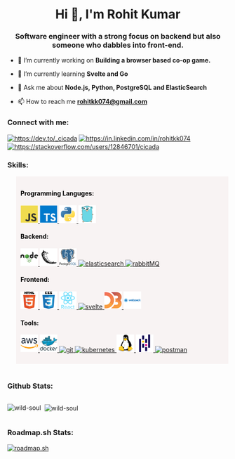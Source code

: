 <h1 align="center">Hi 👋, I'm Rohit Kumar</h1>
<h3 align="center">Software engineer with a strong focus on backend but also someone who dabbles into front-end.</h3>

- 🔭 I’m currently working on **Building a browser based co-op game.**

- 🌱 I’m currently learning **Svelte and Go**

- 💬 Ask me about **Node.js, Python, PostgreSQL and ElasticSearch**

- 📫 How to reach me **rohitkk074@gmail.com**

<h3 align="left">Connect with me:</h3>
<p align="left">
<a href="https://dev.to/_cicada" target="blank"><img align="center" src="https://raw.githubusercontent.com/rahuldkjain/github-profile-readme-generator/master/src/images/icons/Social/devto.svg" alt="https://dev.to/_cicada" height="30" width="40" /></a>
<a href="https://in.linkedin.com/in/rohitkk074" target="blank"><img align="center" src="https://raw.githubusercontent.com/rahuldkjain/github-profile-readme-generator/master/src/images/icons/Social/linked-in-alt.svg" alt="https://in.linkedin.com/in/rohitkk074" height="30" width="40" /></a>
<a href="https://stackoverflow.com/users/12846701/cicada" target="blank"><img align="center" src="https://raw.githubusercontent.com/rahuldkjain/github-profile-readme-generator/master/src/images/icons/Social/stack-overflow.svg" alt="https://stackoverflow.com/users/12846701/cicada" height="30" width="40" /></a>
</p>

<h3 align="left"> Skills: </h3>
<div style="margin-left: 20px; padding: 10px; background-color:rgb(248, 243, 243);">
    <h4 align="left" style="color: rgb(0, 0, 0);">Programming Languges:</h4>
    <p align="left">
        <a 
            href="https://developer.mozilla.org/en-US/docs/Web/JavaScript"
            target="_blank"
            rel="noreferrer"
        >
            <img 
                src="https://raw.githubusercontent.com/devicons/devicon/master/icons/javascript/javascript-original.svg"
                alt="javascript" 
                width="40"
                height="40"
            />
        </a> 
        <a href="https://www.typescriptlang.org/" target="_blank" rel="noreferrer">
            <img 
                src="https://raw.githubusercontent.com/devicons/devicon/master/icons/typescript/typescript-original.svg"
                alt="typescript" 
                width="40"
                height="40"
            />
        </a>
        <a href="https://www.python.org" target="_blank" rel="noreferrer">
            <img 
                src="https://raw.githubusercontent.com/devicons/devicon/master/icons/python/python-original.svg"
                alt="python" 
                width="40"
                height="40"
            />
        </a>
        <a href="https://golang.org" target="_blank" rel="noreferrer">
            <img 
                src="https://raw.githubusercontent.com/devicons/devicon/master/icons/go/go-original.svg"
                alt="go" 
                width="40"
                height="40"
            />
        </a>
    </p>
    <h4 align="left" style="color: rgb(0, 0, 0);">Backend:</h4>
    <p align="left">
        <a href="https://nodejs.org" target="_blank" rel="noreferrer">
            <img 
                src="https://raw.githubusercontent.com/devicons/devicon/master/icons/nodejs/nodejs-original-wordmark.svg"
                alt="nodejs" 
                width="40"
                height="40"
            />
        </a>
        <a href="https://flask.palletsprojects.com/" target="_blank" rel="noreferrer">
            <img 
                src="./svgs/flask.svg"
                alt="flask" 
                width="40"
                height="40"
            />
        </a>
        <a href="https://www.postgresql.org" target="_blank" rel="noreferrer">
            <img 
                src="https://raw.githubusercontent.com/devicons/devicon/master/icons/postgresql/postgresql-original-wordmark.svg"
                alt="postgresql" 
                width="40"
                height="40"
            />
        </a>
        <a href="https://www.elastic.co" target="_blank" rel="noreferrer">
            <img 
                src="https://www.vectorlogo.zone/logos/elastic/elastic-icon.svg"
                alt="elasticsearch" 
                width="40"
                height="40"
            />
        </a>
        <a href="https://www.rabbitmq.com" target="_blank" rel="noreferrer">
            <img 
                src="https://www.vectorlogo.zone/logos/rabbitmq/rabbitmq-icon.svg"
                alt="rabbitMQ" 
                width="40"
                height="40"
            />
        </a>
    <p>
    <h4 align="left" style="color: rgb(0, 0, 0);">Frontend:</h4>
    <p align="left">
        <a href="https://www.w3.org/html/" target="_blank" rel="noreferrer">
            <img 
                src="https://raw.githubusercontent.com/devicons/devicon/master/icons/html5/html5-original-wordmark.svg"
                alt="html5" 
                width="40"
                height="40"
            />
        </a> 
        <a href="https://www.w3schools.com/css/" target="_blank" rel="noreferrer">
            <img 
                src="https://raw.githubusercontent.com/devicons/devicon/master/icons/css3/css3-original-wordmark.svg"
                alt="css3" 
                width="40"
                height="40"
            />
        </a>
        <a href="https://reactjs.org/" target="_blank" rel="noreferrer">
            <img 
                src="https://raw.githubusercontent.com/devicons/devicon/master/icons/react/react-original-wordmark.svg"
                alt="react" 
                width="40"
                height="40"
            />
        </a> 
        <a href="https://svelte.dev" target="_blank" rel="noreferrer">
            <img 
                src="https://upload.wikimedia.org/wikipedia/commons/1/1b/Svelte_Logo.svg"
                alt="svelte" 
                width="40"
                height="40"
            />
        </a>
        <a href="https://d3js.org/" target="_blank" rel="noreferrer">
            <img 
                src="https://raw.githubusercontent.com/devicons/devicon/master/icons/d3js/d3js-original.svg"
                alt="d3js" 
                width="40"
                height="40"
            />
        </a> 
        <a href="https://webpack.js.org" target="_blank" rel="noreferrer">
            <img 
                src="https://raw.githubusercontent.com/devicons/devicon/d00d0969292a6569d45b06d3f350f463a0107b0d/icons/webpack/webpack-original-wordmark.svg"
                alt="webpack" 
                width="40"
                height="40"
            />
        </a>
    <p>
    <h4 align="left" style="color: rgb(0, 0, 0);">Tools:</h4>
    <p align="left">
        <a href="https://aws.amazon.com" target="_blank" rel="noreferrer">
            <img 
                src="https://raw.githubusercontent.com/devicons/devicon/master/icons/amazonwebservices/amazonwebservices-original-wordmark.svg"
                alt="aws" 
                width="40"
                height="40"
            />
        </a>
        <a href="https://www.docker.com/" target="_blank" rel="noreferrer">
            <img 
                src="https://raw.githubusercontent.com/devicons/devicon/master/icons/docker/docker-original-wordmark.svg"
                alt="docker" 
                width="40"
                height="40"
            />
        </a>
        <a href="https://git-scm.com/" target="_blank" rel="noreferrer">
            <img 
                src="https://www.vectorlogo.zone/logos/git-scm/git-scm-icon.svg"
                alt="git" 
                width="40"
                height="40"
            />
        </a>
        <a href="https://kubernetes.io" target="_blank" rel="noreferrer">
            <img 
                src="https://www.vectorlogo.zone/logos/kubernetes/kubernetes-icon.svg"
                alt="kubernetes" 
                width="40"
                height="40"
            />
        </a> 
        <a href="https://www.linux.org/" target="_blank" rel="noreferrer">
            <img 
                src="https://raw.githubusercontent.com/devicons/devicon/master/icons/linux/linux-original.svg"
                alt="linux" 
                width="40"
                height="40"
            />
        </a>
        <a href="https://pandas.pydata.org/" target="_blank" rel="noreferrer">
            <img 
                src="https://raw.githubusercontent.com/devicons/devicon/2ae2a900d2f041da66e950e4d48052658d850630/icons/pandas/pandas-original.svg"
                alt="pandas" 
                width="40"
                height="40"
            />
        </a>
        <a href="https://postman.com" target="_blank" rel="noreferrer">
            <img 
                src="https://www.vectorlogo.zone/logos/getpostman/getpostman-icon.svg"
                alt="postman" 
                width="40"
                height="40"
            />
        </a>
    <p>
</div>

<br/>
<h3 align="left"> Github Stats: </h3>
<div style="display: flex; align-items: center;">
    <p>
        <img
            align="left"
            src="https://github-readme-stats.vercel.app/api/top-langs?username=wild-soul&show_icons=true&locale=en&layout=compact"
            alt="wild-soul"
        />
    </p>
    <p>
        &nbsp;
        <img
            align="center"
            src="https://github-readme-stats.vercel.app/api?username=wild-soul&show_icons=true&locale=en"
            alt="wild-soul"
        />
    </p>
</div>


<h3 align="left"> Roadmap.sh Stats: </h3>

[![roadmap.sh](https://roadmap.sh/card/wide/66d1de62553501e3c32c1fff?variant=dark&roadmaps=golang)](https://roadmap.sh)
